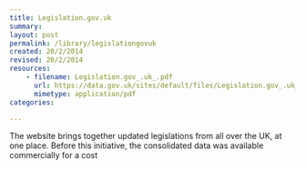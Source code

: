 ```yaml
---
title: Legislation.gov.uk
summary: 
layout: post
permalink: /library/legislationgovuk
created: 20/2/2014
revised: 20/2/2014
resources:
    - filename: Legislation.gov_.uk_.pdf
      url: https://data.gov.uk/sites/default/files/Legislation.gov_.uk_.pdf
      mimetype: application/pdf
categories:

---
```


<p>The website brings together updated legislations from all over the UK, at one place. Before this initiative, the consolidated data was available commercially for a cost </p>
